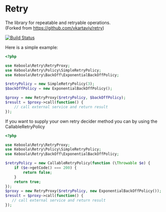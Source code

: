 Retry
=====

The library for repeatable and retryable operations.  
(Forked from https://github.com/vkartaviy/retry)

[![Build Status](https://travis-ci.com/keboola/retry.svg?branch=master)](https://travis-ci.com/keboola/retry)


Here is a simple example:

```php
<?php

use Keboola\Retry\RetryProxy;
use Keboola\Retry\Policy\SimpleRetryPolicy;
use Keboola\Retry\BackOff\ExponentialBackOffPolicy;

$retryPolicy = new SimpleRetryPolicy(3);
$backOffPolicy = new ExponentialBackOffPolicy();

$proxy = new RetryProxy($retryPolicy, $backOffPolicy);
$result = $proxy->call(function() {
    // call external service and return result
});
```

If you want to supply your own retry decider method you can by using the CallableRetryPolicy

```php
<?php

use Keboola\Retry\RetryProxy;
use Keboola\Retry\Policy\SimpleRetryPolicy;
use Keboola\Retry\BackOff\ExponentialBackOffPolicy;

$retryPolicy = new CallableRetryPolicy(function (\Throwable $e) {
    if ($e->getCode() === 200) {
        return false;
    } 
    return true;
});
$proxy = new RetryProxy($retryPolicy, new ExponentialBackOffPolicy());
$result = $proxy->call(function() {
   // call external service and return result
});
```
